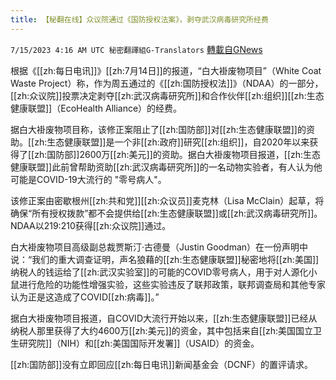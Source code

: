 ```yaml
---
title: 【秘翻在线】众议院通过《国防授权法案》，剥夺武汉病毒研究所经费
---
```

`7/15/2023 4:16 AM UTC 秘密翻譯組G-Translators` [轉載自GNews](https://gnews.org/articles/1462117)

根据《[[zh:每日电讯]]》[[zh:7月14日]]的报道，“白大褂废物项目”（White Coat Waste Project）称，作为周五通过的《[[zh:国防授权法]]》（NDAA）的一部分，[[zh:众议院]]投票决定剥夺[[zh:武汉病毒研究所]]和合作伙伴[[zh:组织]][[zh:生态健康联盟]]（EcoHealth Alliance）的经费。

据白大褂废物项目称，该修正案阻止了[[zh:国防部]]对[[zh:生态健康联盟]]的资助。[[zh:生态健康联盟]]是一个非[[zh:政府]]研究[[zh:组织]]，自2020年以来获得了[[zh:国防部]]2600万[[zh:美元]]的资助。据白大褂废物项目报道，[[zh:生态健康联盟]]此前曾帮助资助[[zh:武汉病毒研究所]]的一名动物实验者，有人认为他可能是COVID-19大流行的 "零号病人"。

该修正案由密歇根州[[zh:共和党]][[zh:众议员]]麦克林（Lisa McClain）起草，将确保“所有授权拨款”都不会提供给[[zh:生态健康联盟]]或[[zh:武汉病毒研究所]]。NDAA以219:210获得[[zh:众议院]]通过。

白大褂废物项目高级副总裁贾斯汀·古德曼（Justin Goodman）在一份声明中说：“我们的重大调查证明，声名狼藉的[[zh:生态健康联盟]]秘密地将[[zh:美国]]纳税人的钱运给了[[zh:武汉实验室]]的可能的COVID零号病人，用于对人源化小鼠进行危险的功能性增强实验，这些实验违反了联邦政策，联邦调查局和其他专家认为正是这造成了COVID[[zh:病毒]]。”

据白大褂废物项目报道，自COVID大流行开始以来，[[zh:生态健康联盟]]已经从纳税人那里获得了大约4600万[[zh:美元]]的资金，其中包括来自[[zh:美国国立卫生研究院]]（NIH）和[[zh:美国国际开发署]]（USAID）的资金。

[[zh:国防部]]没有立即回应[[zh:每日电讯]]新闻基金会（DCNF）的置评请求。
